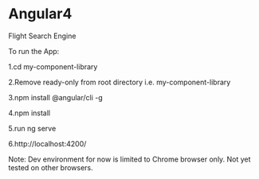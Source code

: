# Angular4
Flight Search Engine

To run the App:

1.cd my-component-library

2.Remove ready-only from root directory i.e. my-component-library

3.npm install @angular/cli -g

4.npm install

5.run ng serve

6.http://localhost:4200/

Note: Dev environment for now is limited to Chrome browser only. Not yet tested on other browsers.
